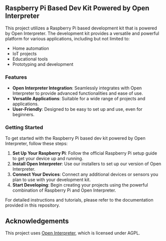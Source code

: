 ## Raspberry Pi Based Dev Kit Powered by Open Interpreter

This project utilizes a Raspberry Pi based development kit that is powered by Open Interpreter. The development kit provides a versatile and powerful platform for various applications, including but not limited to:

- Home automation
- IoT projects
- Educational tools
- Prototyping and development

### Features

- **Open Interpreter Integration**: Seamlessly integrates with Open Interpreter to provide advanced functionalities and ease of use.
- **Versatile Applications**: Suitable for a wide range of projects and applications.
- **User-Friendly**: Designed to be easy to set up and use, even for beginners.

### Getting Started

To get started with the Raspberry Pi based dev kit powered by Open Interpreter, follow these steps:

1. **Set Up Your Raspberry Pi**: Follow the official Raspberry Pi setup guide to get your device up and running.
2. **Install Open Interpreter**: Use our installers to set up our version of Open Interpreter.
3. **Connect Your Devices**: Connect any additional devices or sensors you plan to use with your development kit.
4. **Start Developing**: Begin creating your projects using the powerful combination of Raspberry Pi and Open Interpreter.

For detailed instructions and tutorials, please refer to the documentation provided in this repository.

## Acknowledgements

This project uses [Open Interpreter](https://github.com/KillianLucas/open-interpreter), which is licensed under AGPL.